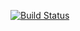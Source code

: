 [![Build Status](https://app.travis-ci.com/aakriti0fnu/cheapBuy.svg?branch=main)](https://app.travis-ci.com/github/aakriti0fnu/cheapBuy/builds/238891348)

